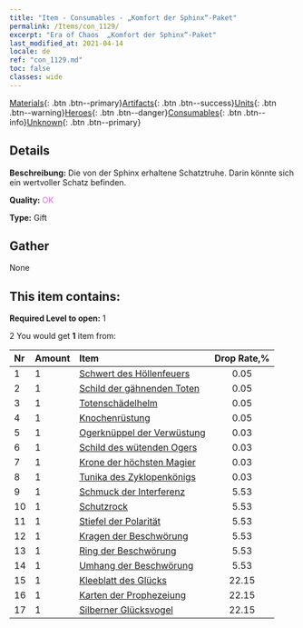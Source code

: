 ```yaml
---
title: "Item - Consumables - „Komfort der Sphinx“-Paket"
permalink: /Items/con_1129/
excerpt: "Era of Chaos  „Komfort der Sphinx“-Paket"
last_modified_at: 2021-04-14
locale: de
ref: "con_1129.md"
toc: false
classes: wide
---
```

 [Materials](/de/Items/){: .btn .btn--primary}[Artifacts](/de/Items/Artifacts/){: .btn .btn--success}[Units](/de/Items/Units/){: .btn .btn--warning}[Heroes](/de/Items/Heroes/){: .btn .btn--danger}[Consumables](/de/Items/Consumables/){: .btn .btn--info}[Unknown](/de/Items/Unknown/){: .btn .btn--primary}

## Details
 **Beschreibung:** Die von der Sphinx erhaltene Schatztruhe. Darin könnte sich ein wertvoller Schatz befinden.

 **Quality:** <span style="color: #DA70D6">OK</span>

 **Type:** Gift

## Gather

  None

## This item contains:

 **Required Level to open:** 1

 2 You would get **1** item  from:

  | Nr | Amount |     Item    | Drop Rate,% |
  |:---|:-------|:------------|:---------:|
  | 1 | 1 | [Schwert des Höllenfeuers](/de/Items/art_121/) | 0.05 | 
  | 2 | 1 | [Schild der gähnenden Toten](/de/Items/art_122/) | 0.05 | 
  | 3 | 1 | [Totenschädelhelm](/de/Items/art_123/) | 0.05 | 
  | 4 | 1 | [Knochenrüstung](/de/Items/art_124/) | 0.05 | 
  | 5 | 1 | [Ogerknüppel der Verwüstung](/de/Items/art_125/) | 0.03 | 
  | 6 | 1 | [Schild des wütenden Ogers](/de/Items/art_126/) | 0.03 | 
  | 7 | 1 | [Krone der höchsten Magier](/de/Items/art_127/) | 0.03 | 
  | 8 | 1 | [Tunika des Zyklopenkönigs](/de/Items/art_128/) | 0.03 | 
  | 9 | 1 | [Schmuck der Interferenz](/de/Items/art_118/) | 5.53 | 
  | 10 | 1 | [Schutzrock](/de/Items/art_119/) | 5.53 | 
  | 11 | 1 | [Stiefel der Polarität](/de/Items/art_120/) | 5.53 | 
  | 12 | 1 | [Kragen der Beschwörung](/de/Items/art_115/) | 5.53 | 
  | 13 | 1 | [Ring der Beschwörung](/de/Items/art_116/) | 5.53 | 
  | 14 | 1 | [Umhang der Beschwörung](/de/Items/art_117/) | 5.53 | 
  | 15 | 1 | [Kleeblatt des Glücks](/de/Items/art_109/) | 22.15 | 
  | 16 | 1 | [Karten der Prophezeiung](/de/Items/art_110/) | 22.15 | 
  | 17 | 1 | [Silberner Glücksvogel](/de/Items/art_111/) | 22.15 | 
